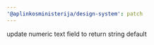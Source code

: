 ```yaml
---
'@aplinkosministerija/design-system': patch
---
```


update numeric text field to return string default
